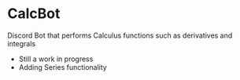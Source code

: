 # CalcBot

Discord Bot that performs Calculus functions such as derivatives and integrals
- Still a work in progress
- Adding Series functionality
